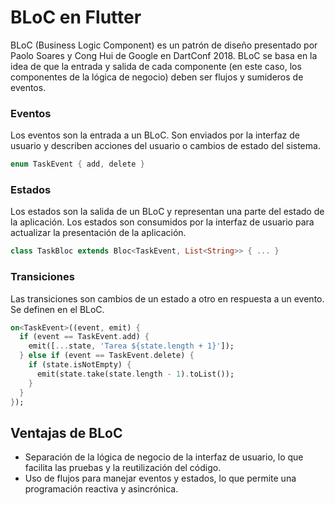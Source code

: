 # BLoC en Flutter

BLoC (Business Logic Component) es un patrón de diseño presentado por Paolo Soares y Cong Hui de Google en DartConf 2018. BLoC se basa en la idea de que la entrada y salida de cada componente (en este caso, los componentes de la lógica de negocio) deben ser flujos y sumideros de eventos.

### Eventos

Los eventos son la entrada a un BLoC. Son enviados por la interfaz de usuario y describen acciones del usuario o cambios de estado del sistema.

```dart
enum TaskEvent { add, delete }
```

### Estados

Los estados son la salida de un BLoC y representan una parte del estado de la aplicación. Los estados son consumidos por la interfaz de usuario para actualizar la presentación de la aplicación.

```dart
class TaskBloc extends Bloc<TaskEvent, List<String>> { ... }
```

### Transiciones

Las transiciones son cambios de un estado a otro en respuesta a un evento. Se definen en el BLoC.

```dart
on<TaskEvent>((event, emit) {
  if (event == TaskEvent.add) {
    emit([...state, 'Tarea ${state.length + 1}']);
  } else if (event == TaskEvent.delete) {
    if (state.isNotEmpty) {
      emit(state.take(state.length - 1).toList());
    }
  }
});
```

## Ventajas de BLoC

- Separación de la lógica de negocio de la interfaz de usuario, lo que facilita las pruebas y la reutilización del código.
- Uso de flujos para manejar eventos y estados, lo que permite una programación reactiva y asincrónica.

